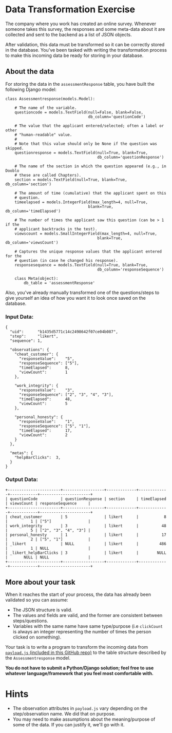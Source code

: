 # Data Transformation Exercise

The company where you work has created an online survey. Whenever someone takes this survey, the responses and some meta-data about it are collected and sent to the backend as a list of JSON objects.

After validation, this data must be transformed so it can be correctly stored in the database. You've been tasked with writing the transformation process to make this incoming data be ready for storing in your database.

## About the data

For storing the data in the `assessmentResponse` table, you have built the following Django model:

```
class Assessmentresponse(models.Model):

    # The name of the variable.
    questioncode = models.TextField(null=False, blank=False,
                                    db_column='questionCode')

    # The value that the applicant entered/selected; often a label or other
    # "human-readable" value.
    #
    # Note that this value should only be None if the question was skipped.
    questionresponse = models.TextField(null=True, blank=True,
                                        db_column='questionResponse')

    # The name of the section in which the question appeared (e.g., in Dooblo
    # these are called Chapters).
    section = models.TextField(null=True, blank=True, db_column='section')

    # The amount of time (cumulative) that the applicant spent on this
    # question.
    timeelapsed = models.IntegerField(max_length=4, null=True,
                                    blank=True, db_column='timeElapsed')

    # The number of times the applicant saw this question (can be > 1 if the
    # applicant backtracks in the test).
    viewscount = models.SmallIntegerField(max_length=4, null=True,
                                        blank=True, db_column='viewsCount')

    # Captures the unique response values that the applicant entered for the
    # question (in case he changed his response).
    responsesequence = models.TextField(null=True, blank=True,
                                        db_column='responseSequence')

    class Meta(object):
        db_table = 'assessmentResponse'
```

Also, you've already manually transformed one of the questions/steps to give yourself an idea of how you want it to look once saved on the database.

### Input Data:
```
{
  "uid":      "b1435d5771c14c2498642f07ce04b087",
  "step":     "likert",
  "sequence": 1,

  "observations": {
    "cheat_customer": {
      "responseValue":    "5",
      "responseSequence": ["5"],
      "timeElapsed":      8,
      "viewCount":        1
    },

    "work_integrity": {
      "responseValue":    "3",
      "responseSequence": ["2", "3", "4", "3"],
      "timeElapsed":      48,
      "viewCount":        5
    },

    "personal_honesty": {
      "responseValue":    "1",
      "responseSequence": ["5", "1"],
      "timeElapsed":      17,
      "viewCount":        2
    }
  },

  "metas": {
    "helpBarClicks":  3,
  }
}
```

### Output Data:
```
+-----------------------+------------------+-------------+-------------+------------+----------------------+
| questionCode          | questionResponse | section     | timeElapsed | viewsCount | responseSequence     |
+-----------------------+------------------+-------------+-------------+------------+----------------------+
| cheat_customer        | 5                | likert      |           8 |          1 | ["5"]                |
| work_integrity        | 3                | likert      |          48 |          5 | ["2", "3", "4", "3"] |
| personal_honesty      | 1                | likert      |          17 |          2 | ["5", "1"]           |
| _likert               | NULL             | likert      |         486 |          1 | NULL                 |
| _likert_helpBarClicks | 3                | likert      |        NULL |       NULL | NULL                 |
+-----------------------+------------------+-------------+-------------+------------+----------------------+
```

## More about your task

When it reaches the start of your process, the data has already been validated so you can assume:

  - The JSON structure is valid.
  - The values and fields are valid, and the former are consistent between steps/questions.
  - Variables with the same name have same type/purpose (i.e `clickCount` is always an integer
    representing the number of times the person clicked on something).

Your task is to write a program to transform the incoming data from [`payload.js` (included in this GitHub repo)](payload.js) to the table structure described by the `Assessmentresponse` model.

**You do not have to submit a Python/Django solution; feel free to use whatever language/framework that you feel most comfortable with.**

# Hints

- The observation attributes in `payload.js` vary depending on the step/observation name.  We did that on purpose.
- You may need to make assumptions about the meaning/purpose of some of the data.  If you can justify it, we'll go with it.
